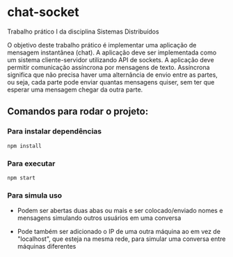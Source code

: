 # chat-socket

Trabalho prático I da disciplina Sistemas Distribuídos

O objetivo deste trabalho prático é implementar uma aplicação de mensagem instantânea (chat). A aplicação deve ser implementada como um sistema cliente-servidor utilizando API de sockets. A aplicação deve permitir comunicação assíncrona por mensagens de texto. Assíncrona significa que não precisa haver uma alternância de envio entre as partes, ou seja, cada parte pode enviar quantas mensagens quiser, sem ter que esperar uma mensagem chegar da outra parte.

## Comandos para rodar o projeto:

### Para instalar dependências

`npm install`

### Para executar

`npm start`

### Para simula uso

- Podem ser abertas duas abas ou mais e ser colocado/enviado nomes e mensagens simulando outros usuários em uma conversa

- Pode também ser adicionado o IP de uma outra máquina ao em vez de "localhost", que esteja na mesma rede, para simular uma conversa entre máquinas diferentes
